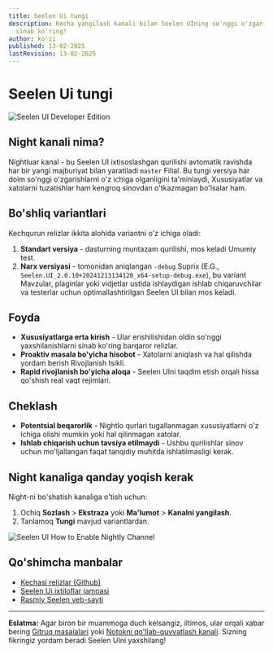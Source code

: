 ```yaml
---
title: Seelen Ui tungi
description: Kecha yangilash kanali bilan Seelen UIning so'nggi o'zgarishlarini
  sinab ko'ring!
author: ko'zi
published: 13-02-2025
lastRevision: 13-02-2025
---
```


# Seelen Ui tungi

![Seelen UI Developer Edition](https://github.com/user-attachments/assets/76634b49-7b09-4ef2-9643-e93542309f5d)

## Night kanali nima?

Nightluar kanal - bu Seelen UI ixtisoslashgan qurilishi avtomatik ravishda har
bir yangi majburiyat bilan yaratiladi `master` Filial. Bu tungi versiya har doim
so'nggi o'zgarishlarni o'z ichiga olganligini ta'minlaydi, Xususiyatlar va
xatolarni tuzatishlar ham kengroq sinovdan o'tkazmagan bo'lsalar ham.

## Bo'shliq variantlari

Kechqurun relizlar ikkita alohida variantni o'z ichiga oladi:

1. **Standart versiya** - dasturning muntazam qurilishi, mos keladi Umumiy test.
2. **Narx versiyasi** - tomonidan aniqlangan `-debug` Suprix (E.G.,
   `Seelen.UI_2.0.10+20241213134120_x64-setup-debug.exe`), bu variant Mavzular,
   plaginlar yoki vidjetlar ustida ishlaydigan ishlab chiqaruvchilar va
   testerlar uchun optimallashtirilgan Seelen UI bilan mos keladi.

## Foyda

- **Xususiyatlarga erta kirish** - Ular erishilishidan oldin so'nggi
  yaxshilanishlarni sinab ko'ring barqaror relizlar.
- **Proaktiv masala bo'yicha hisobot** - Xatolarni aniqlash va hal qilishda
  yordam berish Rivojlanish tsikli.
- **Rapid rivojlanish bo'yicha aloqa** - Seelen UIni taqdim etish orqali hissa
  qo'shish real vaqt rejimlari.

## Cheklash

- **Potentsial beqarorlik** - Nightlo qurlari tugallanmagan xususiyatlarni o'z
  ichiga olishi mumkin yoki hal qilinmagan xatolar.
- **Ishlab chiqarish uchun tavsiya etilmaydi** - Ushbu qurilishlar sinov uchun
  mo'ljallangan faqat tanqidiy muhitda ishlatilmasligi kerak.

## Night kanaliga qanday yoqish kerak

Night-ni bo'shatish kanaliga o'tish uchun:

1. Ochiq **Sozlash** > **Ekstraza** yoki **Ma'lumot** > **Kanalni yangilash**.
2. Tanlamoq **Tungi** mavjud variantlardan.

![Seelen UI How to Enable Nightly Channel](https://github.com/user-attachments/assets/ae88aeac-98cc-4424-a9e7-fb59740b694e)

## Qo'shimcha manbalar

- [Kechasi relizlar (Github)](https://github.com/eythaann/Seelen-UI/releases/tag/nightly)
- [Seelen Ui ixtiloflar jamoasi](https://discord.gg/ABfASx5ZAJ)
- [Rasmiy Seelen veb-sayti](https://seelen.io)

---

**Eslatma:** Agar biron bir muammoga duch kelsangiz, iltimos, ular orqali xabar
bering [Gitruq masalalari](https://github.com/eythaann/Seelen-UI/issues) yoki
[Notokni qo'llab-quvvatlash kanali](https://discord.gg/ABfASx5ZAJ). Sizning
fikringiz yordam beradi Seelen UIni yaxshilang!
